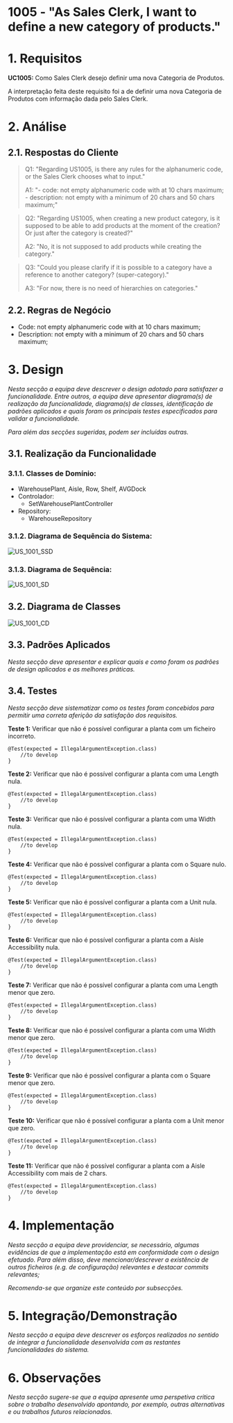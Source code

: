 # 1005 - "As Sales Clerk, I want to define a new category of products."



# 1. Requisitos


**UC1005:** Como Sales Clerk desejo definir uma nova Categoria de Produtos.

A interpretação feita deste requisito foi a de definir uma nova Categoria de Produtos com informação dada pelo Sales Clerk.

# 2. Análise

## 2.1. Respostas do Cliente

>Q1: "Regarding US1005, is there any rules for the alphanumeric code, or the Sales Clerk chooses what to input."
>
>A1: "- code: not empty alphanumeric code with at 10 chars maximum;
      - description: not empty with a minimum of 20 chars and 50 chars maximum;"

>Q2: "Regarding US1005, when creating a new product category, is it supposed to be able to add products at the moment of the creation? Or just after the category is created?"
>
>A2: "No, it is not supposed to add products while creating the category."

>Q3: "Could you please clarify if it is possible to a category have a reference to another category? (super-category)."
>
>A3: "For now, there is no need of hierarchies on categories."

 
## 2.2. Regras de Negócio

* Code: not empty alphanumeric code with at 10 chars maximum;
* Description: not empty with a minimum of 20 chars and 50 chars maximum;

# 3. Design

*Nesta secção a equipa deve descrever o design adotado para satisfazer a funcionalidade. Entre outros, a equipa deve apresentar diagrama(s) de realização da funcionalidade, diagrama(s) de classes, identificação de padrões aplicados e quais foram os principais testes especificados para validar a funcionalidade.*

*Para além das secções sugeridas, podem ser incluídas outras.*


## 3.1. Realização da Funcionalidade


### 3.1.1. Classes de Domínio:

* WarehousePlant, Aisle, Row, Shelf, AVGDock
* Controlador:
  * SetWarehousePlantController
* Repository:
  * WarehouseRepository


### 3.1.2. Diagrama de Sequência do Sistema:

![US_1001_SSD](US_1001_SSD.svg)


### 3.1.3. Diagrama de Sequência:

![US_1001_SD](US_1001_SD.svg)



## 3.2. Diagrama de Classes


![US_1001_CD](US_1001_CD.svg)


## 3.3. Padrões Aplicados

*Nesta secção deve apresentar e explicar quais e como foram os padrões de design aplicados e as melhores práticas.*

## 3.4. Testes
*Nesta secção deve sistematizar como os testes foram concebidos para permitir uma correta aferição da satisfação dos requisitos.*

**Teste 1:** Verificar que não é possível configurar a planta com um ficheiro incorreto.

	@Test(expected = IllegalArgumentException.class)
        //to develop
    }

**Teste 2:** Verificar que não é possível configurar a planta com uma Length nula.

	@Test(expected = IllegalArgumentException.class)
        //to develop
    }

**Teste 3:** Verificar que não é possível configurar a planta com uma Width nula.

	@Test(expected = IllegalArgumentException.class)
        //to develop
    }

**Teste 4:** Verificar que não é possível configurar a planta com o Square nulo.

	@Test(expected = IllegalArgumentException.class)
        //to develop
    }

**Teste 5:** Verificar que não é possível configurar a planta com a Unit nula.

	@Test(expected = IllegalArgumentException.class)
        //to develop
    }

**Teste 6:** Verificar que não é possível configurar a planta com a Aisle Accessibility nula.

	@Test(expected = IllegalArgumentException.class)
        //to develop
    }

**Teste 7:** Verificar que não é possível configurar a planta com uma Length menor que zero.

	@Test(expected = IllegalArgumentException.class)
        //to develop
    }

**Teste 8:** Verificar que não é possível configurar a planta com uma Width menor que zero.

	@Test(expected = IllegalArgumentException.class)
        //to develop
    }

**Teste 9:** Verificar que não é possível configurar a planta com o Square menor que zero.

	@Test(expected = IllegalArgumentException.class)
        //to develop
    }

**Teste 10:** Verificar que não é possível configurar a planta com a Unit menor que zero.

	@Test(expected = IllegalArgumentException.class)
        //to develop
    }

**Teste 11:** Verificar que não é possível configurar a planta com a Aisle Accessibility com mais de 2 chars.

	@Test(expected = IllegalArgumentException.class)
        //to develop
    }

# 4. Implementação

*Nesta secção a equipa deve providenciar, se necessário, algumas evidências de que a implementação está em conformidade com o design efetuado. Para além disso, deve mencionar/descrever a existência de outros ficheiros (e.g. de configuração) relevantes e destacar commits relevantes;*

*Recomenda-se que organize este conteúdo por subsecções.*

# 5. Integração/Demonstração

*Nesta secção a equipa deve descrever os esforços realizados no sentido de integrar a funcionalidade desenvolvida com as restantes funcionalidades do sistema.*

# 6. Observações

*Nesta secção sugere-se que a equipa apresente uma perspetiva critica sobre o trabalho desenvolvido apontando, por exemplo, outras alternativas e ou trabalhos futuros relacionados.*



